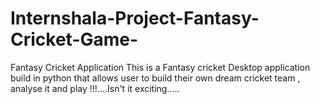# Internshala-Project-Fantasy-Cricket-Game-
Fantasy Cricket Application
This is a Fantasy cricket Desktop application build in python that allows user to build their own dream cricket team , analyse it and play !!!....Isn't it exciting.....
